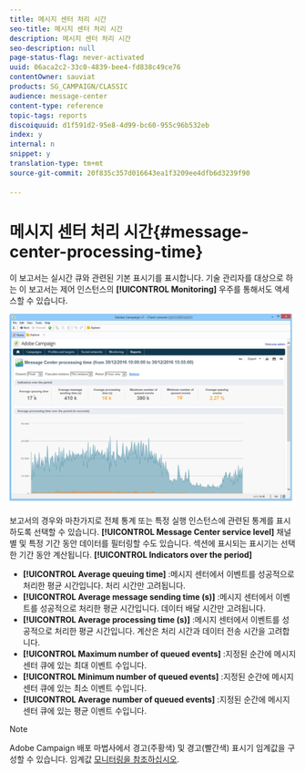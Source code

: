 ```yaml
---
title: 메시지 센터 처리 시간
seo-title: 메시지 센터 처리 시간
description: 메시지 센터 처리 시간
seo-description: null
page-status-flag: never-activated
uuid: 06aca2c2-33c0-4839-bee4-fd838c49ce76
contentOwner: sauviat
products: SG_CAMPAIGN/CLASSIC
audience: message-center
content-type: reference
topic-tags: reports
discoiquuid: d1f591d2-95e8-4d99-bc60-955c96b532eb
index: y
internal: n
snippet: y
translation-type: tm+mt
source-git-commit: 20f835c357d016643ea1f3209ee4dfb6d3239f90

---
```



# 메시지 센터 처리 시간{#message-center-processing-time}

이 보고서는 실시간 큐와 관련된 기본 표시기를 표시합니다. 기술 관리자를 대상으로 하는 이 보고서는 제어 인스턴스의 **[!UICONTROL Monitoring]** 우주를 통해서도 액세스할 수 있습니다.

![](assets/mc_reports_2.png)

보고서의 경우와 마찬가지로 전체 통계 또는 특정 실행 인스턴스에 관련된 통계를 표시하도록 선택할 수 있습니다. **[!UICONTROL Message Center service level]** 채널별 및 특정 기간 동안 데이터를 필터링할 수도 있습니다. 섹션에 표시되는 표시기는 선택한 기간 동안 계산됩니다. **[!UICONTROL Indicators over the period]**

* **[!UICONTROL Average queuing time]** :메시지 센터에서 이벤트를 성공적으로 처리한 평균 시간입니다. 처리 시간만 고려됩니다.
* **[!UICONTROL Average message sending time (s)]** :메시지 센터에서 이벤트를 성공적으로 처리한 평균 시간입니다. 데이터 배달 시간만 고려됩니다.
* **[!UICONTROL Average processing time (s)]** :메시지 센터에서 이벤트를 성공적으로 처리한 평균 시간입니다. 계산은 처리 시간과 데이터 전송 시간을 고려합니다.
* **[!UICONTROL Maximum number of queued events]** :지정된 순간에 메시지 센터 큐에 있는 최대 이벤트 수입니다.
* **[!UICONTROL Minimum number of queued events]** :지정된 순간에 메시지 센터 큐에 있는 최소 이벤트 수입니다.
* **[!UICONTROL Average number of queued events]** :지정된 순간에 메시지 센터 큐에 있는 평균 이벤트 수입니다.

>[!NOTE]
>
>Adobe Campaign 배포 마법사에서 경고(주황색) 및 경고(빨간색) 표시기 임계값을 구성할 수 있습니다. 임계값 [모니터링을 참조하십시오](../../message-center/using/monitoring-thresholds.md).

